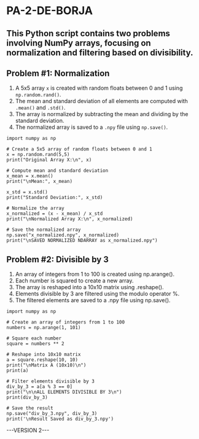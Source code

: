 # PA-2-DE-BORJA

This Python script contains two problems involving NumPy arrays, focusing on normalization and filtering based on divisibility.
---
## Problem #1: Normalization

1. A 5x5 array `x` is created with random floats between 0 and 1 using `np.random.rand()`.
2. The mean and standard deviation of all elements are computed with `.mean()` and `.std()`.
3. The array is normalized by subtracting the mean and dividing by the standard deviation.
4. The normalized array is saved to a `.npy` file using `np.save()`.

```
import numpy as np

# Create a 5x5 array of random floats between 0 and 1
x = np.random.rand(5,5)
print("Original Array X:\n", x)

# Compute mean and standard deviation
x_mean = x.mean()
print("\nMean:", x_mean)

x_std = x.std()
print("Standard Deviation:", x_std)

# Normalize the array
x_normalized = (x - x_mean) / x_std
print("\nNormalized Array X:\n", x_normalized)

# Save the normalized array
np.save("x_normalized.npy", x_normalized)
print("\nSAVED NORMALIZED NDARRAY as x_normalized.npy")
```

## Problem #2: Divisible by 3

1. An array of integers from 1 to 100 is created using np.arange().
2. Each number is squared to create a new array.
3. The array is reshaped into a 10x10 matrix using .reshape().
4. Elements divisible by 3 are filtered using the modulo operator %.
5. The filtered elements are saved to a .npy file using np.save().

```
import numpy as np

# Create an array of integers from 1 to 100
numbers = np.arange(1, 101)

# Square each number
square = numbers ** 2

# Reshape into 10x10 matrix
a = square.reshape(10, 10)
print("\nMatrix A (10x10)\n")
print(a)

# Filter elements divisible by 3
div_by_3 = a[a % 3 == 0]
print("\n\nALL ELEMENTS DIVISIBLE BY 3\n")
print(div_by_3)

# Save the result
np.save("div_by_3.npy", div_by_3)
print('\nResult Saved as div_by_3.npy')
```
---VERSION 2---
